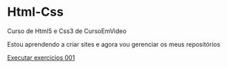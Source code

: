 # Html-Css
Curso de Html5 e Css3 de CursoEmVideo

Estou aprendendo a criar sites e agora vou gerenciar os meus repositórios

<a href="https://dennisquaresma.github.io/Html-Css/exercicios/ex001/index.html">Executar exercicios 001</a>